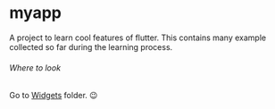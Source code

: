 # myapp

A project to learn cool features of flutter. This contains many example collected so far during the learning process. 


###### Where to look
Go to [Widgets](https://github.com/anoop-ananthan/learn_flutter/tree/develop/widgets) folder. :wink:
